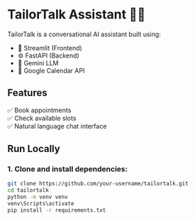 # TailorTalk Assistant 🧵🤖

TailorTalk is a conversational AI assistant built using:
- 💬 Streamlit (Frontend)
- ⚙️ FastAPI (Backend)
- 🧠 Gemini LLM
- 📅 Google Calendar API

## Features
✅ Book appointments  
✅ Check available slots  
✅ Natural language chat interface

## Run Locally

### 1. Clone and install dependencies:
```bash
git clone https://github.com/your-username/tailortalk.git
cd tailortalk
python -m venv venv
venv\Scripts\activate
pip install -r requirements.txt
